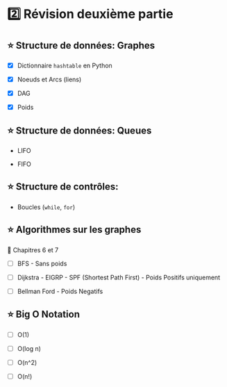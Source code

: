 # :two: Révision deuxième partie


## :star: Structure de données: Graphes

- [X] Dictionnaire `hashtable` en Python

- [X] Noeuds et Arcs (liens)

- [X] DAG

- [X] Poids

## :star: Structure de données: Queues

- LIFO

- FIFO

## :star: Structure de contrôles: 

- Boucles (`while`, `for`)

## :star: Algorithmes sur les graphes 

:round_pushpin: Chapitres 6 et 7

- [ ] BFS - Sans poids

- [ ] Dijkstra - EIGRP - SPF (Shortest Path First) - Poids Positifs uniquement

- [ ] Bellman Ford - Poids Negatifs

## :star: Big O Notation

- [ ] O(1)

- [ ] O(log n)

- [ ] O(n^2)

- [ ] O(n!)

